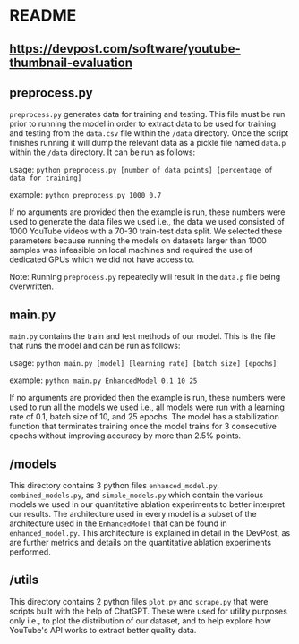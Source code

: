 # README

## https://devpost.com/software/youtube-thumbnail-evaluation

## preprocess.py

`preprocess.py` generates data for training and testing. This file must be run prior to running the model
in order to extract data to be used for training and testing from the `data.csv` file within the `/data` 
directory. Once the script finishes running it will dump the relevant data as a pickle file named `data.p` 
within the `/data` directory. It can be run as follows:

usage: `python preprocess.py [number of data points] [percentage of data for training]`

example: `python preprocess.py 1000 0.7`

If no arguments are provided then the example is run, these numbers were used to generate the data files
we used i.e., the data we used consisted of 1000 YouTube videos with a 70-30 train-test data split. We 
selected these parameters because running the models on datasets larger than 1000 samples was infeasible
on local machines and required the use of dedicated GPUs which we did not have access to.

Note: Running `preprocess.py` repeatedly will result in the `data.p` file being overwritten.

## main.py

`main.py` contains the train and test methods of our model. This is the file that runs the model and can
be run as follows:

usage: `python main.py [model] [learning rate] [batch size] [epochs]`

example: `python main.py EnhancedModel 0.1 10 25`

If no arguments are provided then the example is run, these numbers were used to run all the models we used 
i.e., all models were run with a learning rate of 0.1, batch size of 10, and 25 epochs. The model has a 
stabilization function that terminates training once the model trains for 3 consecutive epochs without 
improving accuracy by more than 2.5% points.

## /models

This directory contains 3 python files `enhanced_model.py`, `combined_models.py`, and `simple_models.py` 
which contain the various models we used in our quantitative ablation experiments to better interpret our 
results. The architecture used in every model is a subset of the architecture used in the `EnhancedModel` 
that can be found in `enhanced_model.py`. This architecture is explained in detail in the DevPost, as are
further metrics and details on the quantitative ablation experiments performed.

## /utils

This directory contains 2 python files `plot.py` and `scrape.py` that were scripts built with the help
of ChatGPT. These were used for utility purposes only i.e., to plot the distribution of our dataset,
and to help explore how YouTube's API works to extract better quality data.